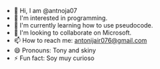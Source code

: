 - 👋 Hi, I am  @antnoja07
- 👀 I'm interested in programming.
- 🌱 I'm currently learning how to use pseudocode.
- 💞️ I'm looking to collaborate on Microsoft.
- 📫 How to reach me: antonijair076@gmail.com
- 😄 Pronouns: Tony and skiny
- ⚡ Fun fact: Soy muy curioso

<!---
antnoja07/antnoja07 is a ✨ special ✨ repository because its `README.md` (this file) appears on your GitHub profile.
You can click the Preview link to take a look at your changes.
--->
